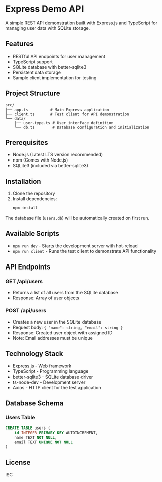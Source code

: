 # Express Demo API

A simple REST API demonstration built with Express.js and TypeScript for managing user data with SQLite storage.

## Features

- RESTful API endpoints for user management
- TypeScript support
- SQLite database with better-sqlite3
- Persistent data storage
- Sample client implementation for testing

## Project Structure

```
src/
├── app.ts          # Main Express application
├── client.ts       # Test client for API demonstration
└── data/
    ├── user-type.ts # User interface definition
    └── db.ts        # Database configuration and initialization
```

## Prerequisites

- Node.js (Latest LTS version recommended)
- npm (Comes with Node.js)
- SQLite3 (included via better-sqlite3)

## Installation

1. Clone the repository
2. Install dependencies:
   ```bash
   npm install
   ```

The database file (`users.db`) will be automatically created on first run.

## Available Scripts

- `npm run dev` - Starts the development server with hot-reload
- `npm run client` - Runs the test client to demonstrate API functionality

## API Endpoints

### GET /api/users

- Returns a list of all users from the SQLite database
- Response: Array of user objects

### POST /api/users

- Creates a new user in the SQLite database
- Request body: `{ "name": string, "email": string }`
- Response: Created user object with assigned ID
- Note: Email addresses must be unique

## Technology Stack

- Express.js - Web framework
- TypeScript - Programming language
- better-sqlite3 - SQLite database driver
- ts-node-dev - Development server
- Axios - HTTP client for the test application

## Database Schema

### Users Table

```sql
CREATE TABLE users (
    id INTEGER PRIMARY KEY AUTOINCREMENT,
    name TEXT NOT NULL,
    email TEXT UNIQUE NOT NULL
)
```

## License

ISC
